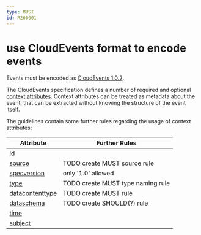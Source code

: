 ```yaml
---
type: MUST
id: R200001
---
```


# use CloudEvents format to encode events

Events must be encoded as [CloudEvents 1.0.2](https://github.com/cloudevents/spec/blob/v1.0.2/cloudevents/spec.md).

The CloudEvents specification defines a number of required and optional [context attributes](https://github.com/cloudevents/spec/blob/v1.0.2/cloudevents/spec.md#context-attributes). Context attributes can be treated as metadata about the event, that can be extracted without knowing the structure of the event itself.

The guidelines contain some further rules regarding the usage of context attributes:

| Attribute                                                                                              | Further Rules                     |
| ------------------------------------------------------------------------------------------------------ | --------------------------------- |
| [id](https://github.com/cloudevents/spec/blob/v1.0.2/cloudevents/spec.md#id)                           |                                   |
| [source](https://github.com/cloudevents/spec/blob/v1.0.2/cloudevents/spec.md#source-1)                 | TODO create MUST source rule      |
| [specversion](https://github.com/cloudevents/spec/blob/v1.0.2/cloudevents/spec.md#specversion)         | only '1.0' allowed                |
| [type](https://github.com/cloudevents/spec/blob/v1.0.2/cloudevents/spec.md#type)                       | TODO create MUST type naming rule |
| [datacontenttype](https://github.com/cloudevents/spec/blob/v1.0.2/cloudevents/spec.md#datacontenttype) | TODO create MUST rule             |
| [dataschema](https://github.com/cloudevents/spec/blob/v1.0.2/cloudevents/spec.md#dataschema)           | TODO create SHOULD(?) rule        |
| [time](https://github.com/cloudevents/spec/blob/v1.0.2/cloudevents/spec.md#time)                       |                                   |
| [subject](https://github.com/cloudevents/spec/blob/v1.0.2/cloudevents/spec.md#subject)                 |                                   |
